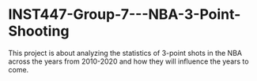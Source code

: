 # INST447-Group-7---NBA-3-Point-Shooting
This project is about analyzing the statistics of 3-point shots in the NBA across the years from 2010-2020 and how they will influence the years to come. 
